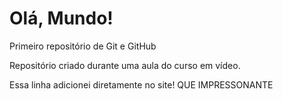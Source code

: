 # Olá, Mundo! 
Primeiro repositório de Git e GitHub

Repositório criado durante uma aula do curso em vídeo.

Essa linha adicionei diretamente no site! QUE IMPRESSONANTE
